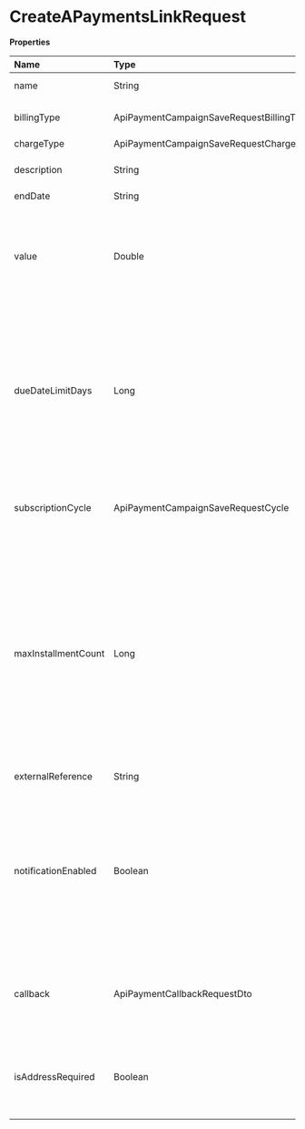 # CreateAPaymentsLinkRequest

**Properties**

| Name                | Type                                     | Required | Description                                                                                                                                                                                             |
| :------------------ | :--------------------------------------- | :------- | :------------------------------------------------------------------------------------------------------------------------------------------------------------------------------------------------------ |
| name                | String                                   | ✅       | Payment link name                                                                                                                                                                                       |
| billingType         | ApiPaymentCampaignSaveRequestBillingType | ✅       | Allowed payment method                                                                                                                                                                                  |
| chargeType          | ApiPaymentCampaignSaveRequestChargeType  | ✅       | Charge type                                                                                                                                                                                             |
| description         | String                                   | ❌       | Payments link description                                                                                                                                                                               |
| endDate             | String                                   | ❌       | End date                                                                                                                                                                                                |
| value               | Double                                   | ❌       | Value of the payment link, if not informed, the payer can inform how much they want to pay                                                                                                              |
| dueDateLimitDays    | Long                                     | ❌       | Number of business days that your customer can pay after the invoice is generated (For payment method such as Boleto)                                                                                   |
| subscriptionCycle   | ApiPaymentCampaignSaveRequestCycle       | ❌       | Billing frequency, if the chargeType is RECURRENT                                                                                                                                                       |
| maxInstallmentCount | Long                                     | ❌       | Maximum number of installments that your customer can pay in installments for the payment link if the billing method selected is Installments. If not informed, the default value will be 1 installment |
| externalReference   | String                                   | ❌       | Free search field.                                                                                                                                                                                      |
| notificationEnabled | Boolean                                  | ❌       | Defines whether customers registered via the payments link will have notifications enabled. If not informed, the default value will be true                                                             |
| callback            | ApiPaymentCallbackRequestDto             | ❌       | Automatic redirection information after the payment of the link payment                                                                                                                                 |
| isAddressRequired   | Boolean                                  | ❌       | True to make it mandatory to fill in address data at checkout.                                                                                                                                          |

<!-- This file was generated by liblab | https://liblab.com/ -->
